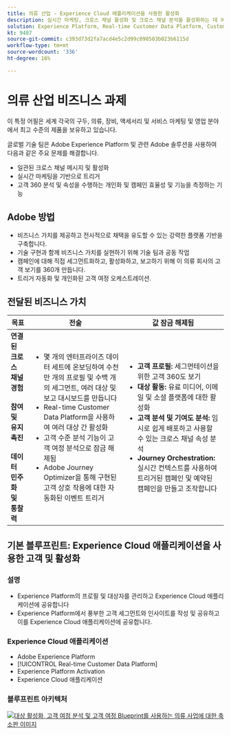 ```yaml
---
title: 의류 산업 - Experience Cloud 애플리케이션을 사용한 활성화
description: 실시간 마케팅, 크로스 채널 활성화 및 크로스 채널 분석을 활성화하는 데 여러 청사진을 사용했습니다.
solution: Experience Platform, Real-time Customer Data Platform, Customer Journey Analytics, Journey Orchestration
kt: 9487
source-git-commit: c393d73d2fa7acd4e5c2d99c098503b023b6115d
workflow-type: tm+mt
source-wordcount: '336'
ht-degree: 16%

---
```



# 의류 산업 비즈니스 과제

이 특정 어필은 세계 각국의 구두, 의류, 장비, 액세서리 및 서비스 마케팅 및 영업 분야에서 최고 수준의 제품을 보유하고 있습니다.

글로벌 기술 팀은 Adobe Experience Platform 및 관련 Adobe 솔루션을 사용하여 다음과 같은 주요 문제를 해결합니다.

* 일관된 크로스 채널 메시지 및 활성화
* 실시간 마케팅을 기반으로 트리거
* 고객 360 분석 및 속성을 수행하는 개인화 및 캠페인 효율성 및 기능을 측정하는 기능

## Adobe 방법

* 비즈니스 가치를 제공하고 전사적으로 채택을 유도할 수 있는 강력한 플랫폼 기반을 구축합니다.
* 기술 구현과 함께 비즈니스 가치를 실현하기 위해 기술 팀과 공동 작업
* 캠페인에 대해 직접 세그먼트화하고, 활성화하고, 보고하기 위해 이 의류 회사의 고객 보기를 360개 만듭니다.
* 트리거 자동화 및 개인화된 고객 여정 오케스트레이션.

## 전달된 비즈니스 가치

| 목표 | 전술 | 값 잠금 해제됨 |
|---|---|---|
| **연결된 크로스 채널 경험&#x200B;**<br></br>**참여 및 유지 촉진&#x200B;**<br></br>**데이터 민주화 및 통찰력**</ul> | <ul><li>몇 개의 엔터프라이즈 데이터 세트에 온보딩하여 수천만 개의 프로필 및 수백 개의 세그먼트, 여러 대상 및 보고 대시보드를 만듭니다</li><li>Real-time Customer Data Platform을 사용하여 여러 대상 간 활성화</li><li>고객 수준 분석 기능이 고객 여정 분석으로 잠금 해제됨</li><li>Adobe Journey Optimizer을 통해 구현된 고객 상호 작용에 대한 자동화된 이벤트 트리거</li></ul> | <ul><li><strong> 고객 프로필: </strong>세그먼테이션을 위한 고객 360도 보기</li><li><strong>대상 활동: </strong>유료 미디어, 이메일 및 소셜 플랫폼에 대한 활성화</li><li><strong>고객 분석 및 기여도 분석: </strong>임시로 쉽게 배포하고 사용할 수 있는 크로스 채널 속성 분석<li><strong>Journey Orchestration: </strong> 실시간 컨텍스트를 사용하여 트리거된 캠페인 및 예약된 캠페인을 만들고 조작합니다</li></ul> |

## 기본 블루프린트: Experience Cloud 애플리케이션을 사용한 고객 및 활성화

### 설명

<ul><li>Experience Platform의 프로필 및 대상자를 관리하고 Experience Cloud 애플리케이션에 공유합니다</li><li>Experience Platform에서 풍부한 고객 세그먼트와 인사이트를 작성 및 공유하고 이를 Experience Cloud 애플리케이션에 공유합니다.</li></ul>

### Experience Cloud 애플리케이션

<ul><li>Adobe Experience Platform     </li><li>[!UICONTROL Real-time Customer Data Platform]</li><li>Experience Platform Activation</li><li>Experience Cloud 애플리케이션</li></ul>

### 블루프린트 아키텍처

<a href="https://experienceleague.adobe.com/docs/blueprints-learn/architecture/audience-activation/platform-and-applications.html?lang=ko"><img alt="대상 활성화, 고객 여정 분석 및 고객 여정 Blueprint를 사용하는 의류 사업에 대한 축소판 이미지" src="https://experienceleague.adobe.com/docs/blueprints-learn/assets/aep+apps_vertical.svg?lang=en"/></a>




